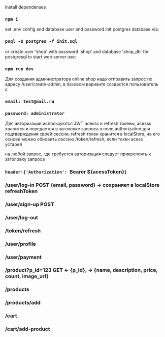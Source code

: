 Install dependenses
### `npm i`
set .env config and database user and password
init postgres database via:
### `psql -U postgres -f init.sql`
or create user 'shop' with password 'shop' and database 'shop_db' for postgresql
to start web server use:
### `npm run dev`

Для создания администратора online shop надо отправить запрос по адресу /user/create-admin, в базовом варианте создастся пользователь с 
### `email: test@mail.ru`
### `password: administrator`

Для авторизации используются JWT acesss и refresh токены, acesss хранится и передается в заголовке запроса в поле authorization для подтверждения своей сессии, refresh токен хранится в localStore, на его основе можно обновить сессию /token/refresh, если токен acess устарел

на любой запрос, где требуется авторизация следует прикреплять к заголовку запроса 
### `header:{'Authorization': `Bearer ${acessToken}`}`

### /user/log-in   POST {email, password} -> сохраняет в localStore refreshToken
### /user/sign-up  POST
### /user/log-out
### /token/refresh
### /user/profile
### /user/payment
### /product?p_id=123 GET <- {p_id}, -> {name, description, price, count, image_url}
### /products
### /products/add
### /cart
### /cart/add-product